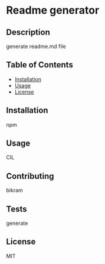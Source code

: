 
# Readme generator

## Description 
  generate readme.md file

## Table of Contents
   
* [Installation](#installation)
* [Usage](#usage)
* [License](#license)
    
## Installation
  npm

## Usage
  CIL

## Contributing
  bikram

## Tests
generate 

## License 
MIT
